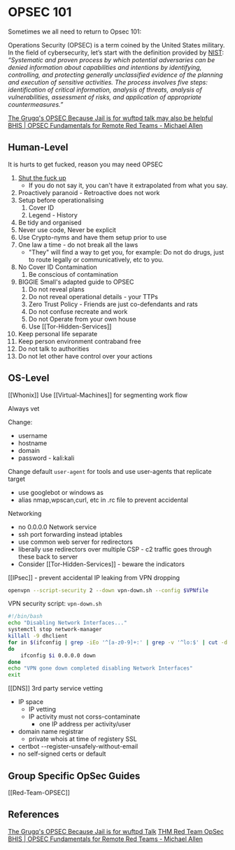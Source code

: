 # OPSEC 101

Sometimes we all need to return to Opsec 101: 

Operations Security (OPSEC) is a term coined by the United States military. In the field of cybersecurity, let’s start with the definition provided by [NIST](https://csrc.nist.gov/glossary/term/opsec): *“Systematic and proven process by which potential adversaries can be denied information about capabilities and intentions by identifying, controlling, and protecting generally unclassified evidence of the planning and execution of sensitive activities. The process involves five steps: identification of critical information, analysis of threats, analysis of vulnerabilities, assessment of risks, and application of appropriate countermeasures.”*

[The Grugq's OPSEC Because Jail is for wuftpd talk may also be helpful](https://www.youtube.com/watch?v=9XaYdCdwiWU)
[BHIS | OPSEC Fundamentals for Remote Red Teams - Michael Allen](https://youtu.be/AHwfV3NFlno?si=ifq3zSkE2bFvaGJA)

## Human-Level

It is hurts to get fucked, reason you may need OPSEC

1. [Shut the fuck up](https://www.youtube.com/watch?v=OLpeX4RRo28)
	 - If you do not say it, you can't have it extrapolated from what you say.
1. Proactively paranoid - Retroactive does not work
1. Setup before operationalising
	1. Cover ID
	2. Legend - History
2. Be tidy and organised
3. Never use code, Never be explicit
4. Use Crypto-nyms and have them setup prior to use
5. One law a time - do not break all the laws
	- "They" will find a way to get you, for example: Do not do drugs, just to route legally or communicatively, etc to you. 
1. No Cover ID Contamination 
	1. Be conscious of contamination
1. BIGGIE Small's adapted guide to OPSEC
	1. Do not reveal plans
	2. Do not reveal operational details - your TTPs
	3. Zero Trust Policy - Friends are just co-defendants and rats
	4. Do not confuse recreate and work
	5. Do not Operate from your own house
	6. Use [[Tor-Hidden-Services]]
3. Keep personal life separate 
4. Keep person environment contraband free
5. Do not talk to authorities
6. Do not let other have control over your actions

## OS-Level

[[Whonix]]
Use [[Virtual-Machines]] for segmenting work flow

Always vet

Change: 
- username
- hostname
- domain
- password - kali:kali

Change default `user-agent` for tools and use user-agents that replicate target
- use googlebot or windows as 
-  alias nmap,wpscan,curl, etc in .rc file to prevent accidental 

Networking
- no 0.0.0.0 Network service
- ssh port forwarding instead iptables
- use common web server for redirectors
- liberally use redirectors over multiple CSP - c2 traffic goes through these back to server
- Consider [[Tor-Hidden-Services]] - beware the indicators

[[IPsec]] - prevent accidental IP leaking from VPN dropping
```bash
openvpn --script-security 2 --down vpn-down.sh --config $VPNfile
```

VPN security script: `vpn-down.sh`
```bash
#!/bin/bash
echo "Disabling Network Interfaces..."
systemctl stop network-manager
killall -9 dhclient
for in $(ifconfig | grep -iEo '^[a-z0-9]+:' | grep -v '^lo:$' | cut -d ':' -f 1)
do
	ifconfig $i 0.0.0.0 down
done
echo "VPN gone down completed disabling Network Interfaces"
exit
```

[[DNS]] 
3rd party service vetting
- IP space
	- IP vetting
	- IP activity must not corss-contaminate 
		- one IP address per activity/user
- domain name registrar
    - private whois at time of registery
SSL
- certbot --register-unsafely-without-email
- no self-signed certs or default

## Group Specific OpSec Guides

[[Red-Team-OPSEC]]

## References

[The Grugq's OPSEC Because Jail is for wuftpd Talk](https://www.youtube.com/watch?v=9XaYdCdwiWU)
[THM Red Team OpSec]()
[BHIS | OPSEC Fundamentals for Remote Red Teams - Michael Allen](https://youtu.be/AHwfV3NFlno?si=ifq3zSkE2bFvaGJA)